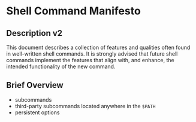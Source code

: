 
# Shell Command Manifesto

## Description v2

This document describes a collection of features and qualities often found in
well-written shell commands.  It is strongly advised that future shell commands
implement the features that align with, and enhance, the intended functionality
of the new command.

## Brief Overview

- subcommands
- third-party subcommands located anywhere in the `$PATH`
- persistent options


